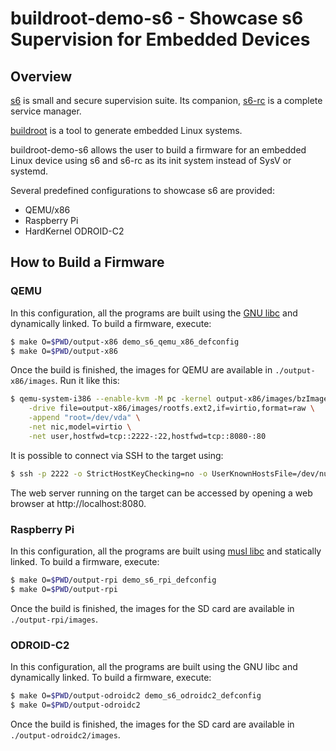 # buildroot-demo-s6 - Showcase s6 Supervision for Embedded Devices

## Overview

[s6](http://skarnet.org/software/s6/) is small and secure supervision suite.
Its companion, [s6-rc](http://skarnet.org/software/s6-rc/) is a complete
service manager.

[buildroot](http://buildroot.org/) is a tool to generate embedded Linux systems.

buildroot-demo-s6 allows the user to build a firmware for an embedded Linux
device using s6 and s6-rc as its init system instead of SysV or systemd.

Several predefined configurations to showcase s6 are provided:

- QEMU/x86
- Raspberry Pi
- HardKernel ODROID-C2

## How to Build a Firmware

### QEMU

In this configuration, all the programs are built using the
[GNU libc](https://www.gnu.org/software/libc/) and dynamically linked. To build
a firmware, execute:

```sh
$ make O=$PWD/output-x86 demo_s6_qemu_x86_defconfig
$ make O=$PWD/output-x86
```

Once the build is finished, the images for QEMU are available in
``./output-x86/images``. Run it like this:

```sh
$ qemu-system-i386 --enable-kvm -M pc -kernel output-x86/images/bzImage \
    -drive file=output-x86/images/rootfs.ext2,if=virtio,format=raw \
    -append "root=/dev/vda" \
    -net nic,model=virtio \
    -net user,hostfwd=tcp::2222-:22,hostfwd=tcp::8080-:80
```

It is possible to connect via SSH to the target using:

```sh
$ ssh -p 2222 -o StrictHostKeyChecking=no -o UserKnownHostsFile=/dev/null root@localhost
```

The web server running on the target can be accessed by opening a web browser
at http://localhost:8080.

### Raspberry Pi

In this configuration, all the programs are built using
[musl libc](http://www.musl-libc.org/) and statically linked. To build a
firmware, execute:

```sh
$ make O=$PWD/output-rpi demo_s6_rpi_defconfig
$ make O=$PWD/output-rpi
```

Once the build is finished, the images for the SD card are available in
``./output-rpi/images``.

### ODROID-C2

In this configuration, all the programs are built using the GNU libc and
dynamically linked. To build a firmware, execute:

```sh
$ make O=$PWD/output-odroidc2 demo_s6_odroidc2_defconfig
$ make O=$PWD/output-odroidc2
```

Once the build is finished, the images for the SD card are available in
``./output-odroidc2/images``.
